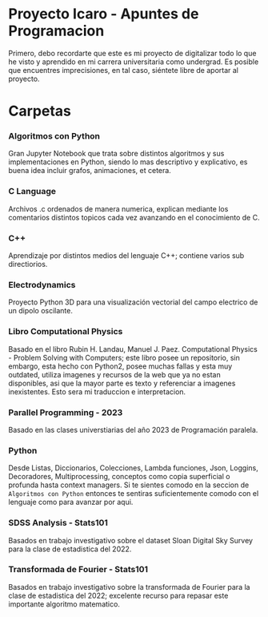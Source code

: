 # Proyecto Icaro - Apuntes de Programacion
Primero, debo recordarte que este es mi proyecto de digitalizar todo lo que he visto y aprendido en mi carrera
universitaria como undergrad. Es posible que encuentres imprecisiones, en tal caso, siéntete libre de aportar al proyecto.

# Carpetas

### Algoritmos con Python
Gran Jupyter Notebook que trata sobre distintos algoritmos y sus implementaciones en Python,
siendo lo mas descriptivo y explicativo, es buena idea incluir grafos, animaciones, et cetera.

### C Language
Archivos .c ordenados de manera numerica, explican mediante los comentarios distintos topicos
cada vez avanzando en el conocimiento de C.

### C++
Aprendizaje por distintos medios del lenguaje C++; contiene varios sub directiorios.

### Electrodynamics
Proyecto Python 3D para una visualización vectorial del campo electrico de un dipolo oscilante.


###  Libro Computational Physics
Basado en el libro Rubin H. Landau, Manuel J. Paez. Computational Physics - Problem Solving with Computers;
este libro posee un repositorio, sin embargo, esta hecho con Python2, posee muchas fallas y esta muy outdated,
utiliza imagenes y recursos de la web que ya no estan disponibles, asi que la mayor parte es texto y referenciar
a imagenes inexistentes. Esto sera mi traduccion e interpretacion.

### Parallel Programming - 2023
Basado en las clases universtiarias del año 2023 de Programación paralela.

### Python
Desde Listas, Diccionarios, Colecciones, Lambda funciones, Json, Loggins, Decoradores, Multiprocessing,
conceptos como copia superficial o profunda hasta context managers. Si te sientes comodo en la seccion de `Algoritmos con Python`
entonces te sentiras suficientemente comodo con el lenguaje como para avanzar por aqui.

### SDSS Analysis - Stats101
Basados en trabajo investigativo sobre el dataset Sloan Digital Sky Survey para la clase de estadistica del 2022.

### Transformada de Fourier - Stats101
Basados en trabajo investigativo sobre la transformada de Fourier para la clase de estadistica del 2022; excelente recurso para repasar este importante algoritmo matematico.





